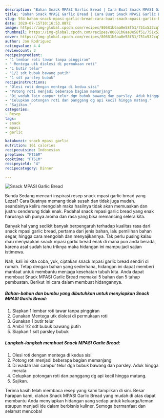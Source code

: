 ```yaml
---
description: "Bahan Snack MPASI Garlic Bread | Cara Buat Snack MPASI Garlic Bread Yang Enak Dan Mudah"
title: "Bahan Snack MPASI Garlic Bread | Cara Buat Snack MPASI Garlic Bread Yang Enak Dan Mudah"
slug: 934-bahan-snack-mpasi-garlic-bread-cara-buat-snack-mpasi-garlic-bread-yang-enak-dan-mudah
date: 2020-07-15T10:16:53.887Z
image: https://img-global.cpcdn.com/recipes/80681b6aa0e58f51/751x532cq70/snack-mpasi-garlic-bread-foto-resep-utama.jpg
thumbnail: https://img-global.cpcdn.com/recipes/80681b6aa0e58f51/751x532cq70/snack-mpasi-garlic-bread-foto-resep-utama.jpg
cover: https://img-global.cpcdn.com/recipes/80681b6aa0e58f51/751x532cq70/snack-mpasi-garlic-bread-foto-resep-utama.jpg
author: Jon Rodriguez
ratingvalue: 4.4
reviewcount: 3
recipeingredient:
- "1 lembar roti tawar tanpa pinggiran"
- " Mentega utk diolesi di permukaan roti"
- "1 butir telur"
- "1/2 sdt bubuk bawang putih"
- "1 sdt parsley bubuk"
recipeinstructions:
- "Olesi roti dengan mentega di kedua sisi"
- "Potong roti menjadi beberapa bagian memanjang"
- "Di wadah lain campur telur dgn bubuk bawang dan parsley. Aduk hingga merata"
- "Celupkan potongan roti dan panggang dg api kecil hingga matang."
- "Sajikan."
categories:
- Resep
tags:
- snack
- mpasi
- garlic

katakunci: snack mpasi garlic 
nutrition: 161 calories
recipecuisine: Indonesian
preptime: "PT16M"
cooktime: "PT51M"
recipeyield: "4"
recipecategory: Dinner

---
```



![Snack MPASI Garlic Bread](https://img-global.cpcdn.com/recipes/80681b6aa0e58f51/751x532cq70/snack-mpasi-garlic-bread-foto-resep-utama.jpg)

Bunda Sedang mencari inspirasi resep snack mpasi garlic bread yang Lezat? Cara Buatnya memang tidak susah dan tidak juga mudah. seandainya keliru mengolah maka hasilnya tidak akan memuaskan dan justru cenderung tidak enak. Padahal snack mpasi garlic bread yang enak harusnya sih punya aroma dan rasa yang bisa memancing selera kita.

Banyak hal yang sedikit banyak berpengaruh terhadap kualitas rasa dari snack mpasi garlic bread, pertama dari jenis bahan, lalu pemilihan bahan segar, hingga cara mengolah dan menyajikannya. Tak perlu pusing kalau mau menyiapkan snack mpasi garlic bread enak di mana pun anda berada, karena asal sudah tahu triknya maka hidangan ini mampu jadi sajian istimewa.




Nah, kali ini kita coba, yuk, ciptakan snack mpasi garlic bread sendiri di rumah. Tetap dengan bahan yang sederhana, hidangan ini dapat memberi manfaat untuk membantu menjaga kesehatan tubuh kita. Anda dapat membuat Snack MPASI Garlic Bread memakai 5 bahan dan 5 tahap pembuatan. Berikut ini cara dalam membuat hidangannya.

<!--inarticleads1-->

##### Bahan-bahan dan bumbu yang dibutuhkan untuk menyiapkan Snack MPASI Garlic Bread:

1. Siapkan 1 lembar roti tawar tanpa pinggiran
1. Gunakan  Mentega utk diolesi di permukaan roti
1. Gunakan 1 butir telur
1. Ambil 1/2 sdt bubuk bawang putih
1. Siapkan 1 sdt parsley bubuk




<!--inarticleads2-->

##### Langkah-langkah membuat Snack MPASI Garlic Bread:

1. Olesi roti dengan mentega di kedua sisi
1. Potong roti menjadi beberapa bagian memanjang
1. Di wadah lain campur telur dgn bubuk bawang dan parsley. Aduk hingga merata
1. Celupkan potongan roti dan panggang dg api kecil hingga matang.
1. Sajikan.




Terima kasih telah membaca resep yang kami tampilkan di sini. Besar harapan kami, olahan Snack MPASI Garlic Bread yang mudah di atas dapat membantu Anda menyiapkan hidangan yang sedap untuk keluarga/teman ataupun menjadi ide dalam berbisnis kuliner. Semoga bermanfaat dan selamat mencoba!
